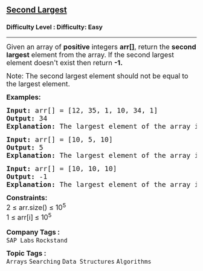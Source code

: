 <h2><a href="https://www.geeksforgeeks.org/problems/second-largest3735/1?itm_source=geeksforgeeks&itm_medium=article&itm_campaign=practice_card">Second Largest</a></h2><h3>Difficulty Level : Difficulty: Easy</h3><hr><div class="problems_problem_content__Xm_eO" style="user-select: auto;"><p style="user-select: auto;"><span style="font-size: 18px; user-select: auto;">Given an array of <strong style="user-select: auto;">positive</strong> integers <strong style="user-select: auto;">arr[]</strong>, return the <strong style="user-select: auto;">second largest</strong> element from the array. </span><span style="font-size: 18px; user-select: auto;">If the second largest element doesn't exist then return <strong style="user-select: auto;">-1.</strong></span></p>
<p style="user-select: auto;"><span style="font-size: 18px; user-select: auto;">Note: The second largest element should not be equal to the largest element.</span></p>
<p style="user-select: auto;"><span style="font-size: 18px; user-select: auto;"><strong style="user-select: auto;">Examples:</strong></span></p>
<pre style="user-select: auto;"><span style="font-size: 18px; user-select: auto;"><strong style="user-select: auto;">Input:</strong> arr[] = [12, 35, 1, 10, 34, 1]
<strong style="user-select: auto;">Output:</strong> 34
<strong style="user-select: auto;">Explanation: </strong>The largest element of the array is 35 and the second largest element is 34.</span></pre>
<pre style="user-select: auto;"><span style="font-size: 18px; user-select: auto;"><strong style="user-select: auto;">Input:</strong> arr[] = [10, 5, 10]
<strong style="user-select: auto;">Output:</strong> 5
<strong style="user-select: auto;">Explanation: </strong>The largest element of the array is 10 and the second largest element is 5.</span></pre>
<pre style="user-select: auto;"><span style="font-size: 18px; user-select: auto;"><strong style="user-select: auto;">Input:</strong> arr[] = [10, 10, 10]
<strong style="user-select: auto;">Output:</strong> -1
<strong style="user-select: auto;">Explanation: </strong>The largest element of the array is 10 and the second largest element does not exist.</span></pre>
<p style="user-select: auto;"><span style="font-size: 18px; user-select: auto;"><strong style="user-select: auto;">Constraints:</strong><br style="user-select: auto;">2 ≤ arr.size() ≤ 10<sup style="user-select: auto;">5</sup><br style="user-select: auto;">1 ≤ arr[i]<sub style="user-select: auto;">&nbsp;</sub>≤ 10<sup style="user-select: auto;">5</sup></span></p></div><p><span style=font-size:18px><strong>Company Tags : </strong><br><code>SAP Labs</code>&nbsp;<code>Rockstand</code>&nbsp;<br><p><span style=font-size:18px><strong>Topic Tags : </strong><br><code>Arrays</code>&nbsp;<code>Searching</code>&nbsp;<code>Data Structures</code>&nbsp;<code>Algorithms</code>&nbsp;